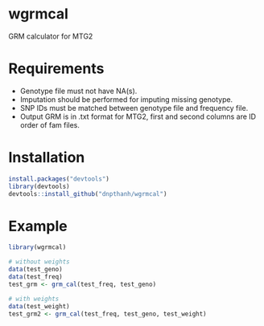 # wgrmcal
GRM calculator for MTG2

# Requirements
- Genotype file must not have NA(s).
- Imputation should be performed for imputing missing genotype.
- SNP IDs must be matched between genotype file and frequency file.
- Output GRM is in .txt format for MTG2, first and second columns are ID order of fam files.

# Installation
```r
install.packages("devtools")
library(devtools)
devtools::install_github("dnpthanh/wgrmcal")
```

# Example

```r
library(wgrmcal)
```

```r
# without weights
data(test_geno)
data(test_freq)
test_grm <- grm_cal(test_freq, test_geno)
```

```r
# with weights
data(test_weight)
test_grm2 <- grm_cal(test_freq, test_geno, test_weight)
```
